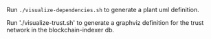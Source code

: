 Run `./visualize-dependencies.sh` to generate a plant uml definition.

Run './visualize-trust.sh' to generate a graphviz definition for the trust network in the blockchain-indexer db.
